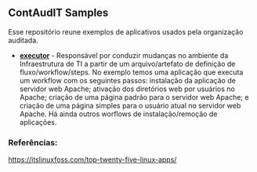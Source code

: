 ## ContAudIT Samples

Esse repositório reune exemplos de aplicativos usados pela organização auditada. 

- [**executor**](executor/) - Responsável por conduzir mudanças no ambiente da Infraestrutura de TI a partir de um arquivo/artefato de definição de fluxo/workflow/steps. No exemplo temos uma aplicação que executa um workflow com os seguintes passos: instalação da aplicação de servidor web Apache; ativação dos diretórios web por usuários no Apache; criação de uma página padrão para o servidor web Apache; e criação de uma página simples para o usuário atual no servidor web Apache. Há ainda outros worflows de instalação/remoção de aplicações.

### Referências:
https://itslinuxfoss.com/top-twenty-five-linux-apps/